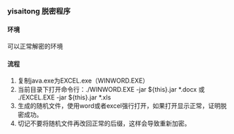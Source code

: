 ### yisaitong 脱密程序

#### 环境

可以正常解密的环境

#### 流程
 
 1. 复制java.exe为EXCEL.exe（WINWORD.EXE）
 1. 当前目录下打开命令行：./WINWORD.EXE -jar ${this}.jar *.docx 或 ./EXCEL.EXE -jar ${this}.jar *.xls
 1. 生成的随机文件，使用word或者excel强行打开，如果打开显示正常，证明脱密成功。
 1. 切记不要将随机文件再改回正常的后缀，这样会导致重新加密。